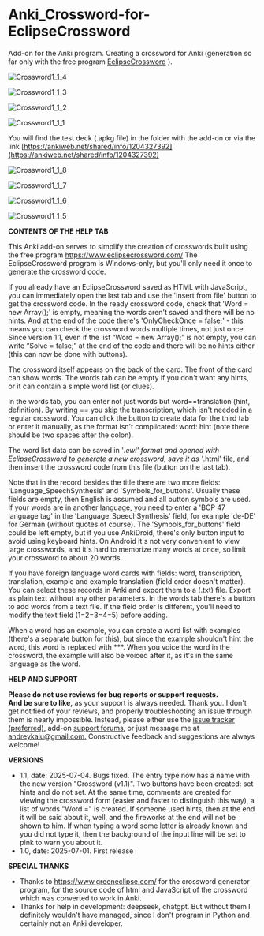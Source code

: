 # Anki_Crossword-for-EclipseCrossword
Add-on for the Anki program. Creating a crossword for Anki (generation so far only with the free program [EclipseCrossword](https://www.eclipsecrossword.com/) ).

![Crossword1_1_4](https://github.com/user-attachments/assets/3a75c3ce-b9bc-4d2d-9367-fe4dece38ec6)

![Crossword1_1_3](https://github.com/user-attachments/assets/a91c5163-7eda-4e38-b31c-569a1ddabcae)

![Crossword1_1_2](https://github.com/user-attachments/assets/56828f13-d3d2-41b0-b82d-bbf3f9b19866)

![Crossword1_1_1](https://github.com/user-attachments/assets/fe82edda-10ed-4a49-8948-7e134bde6026)


You will find the test deck (.apkg file) in the folder with the add-on or via the link [https://ankiweb.net/shared/info/1204327392](https://ankiweb.net/shared/info/1204327392)

![Crossword1_1_8](https://github.com/user-attachments/assets/8e6db676-2b7c-4c27-be3a-7b0f8d806c15)

![Crossword1_1_7](https://github.com/user-attachments/assets/4af5cc72-3e00-4fda-8848-41de3cd419d0)

![Crossword1_1_6](https://github.com/user-attachments/assets/cd5f801d-9b3b-4c2a-85de-e51c5bb0a63e)

![Crossword1_1_5](https://github.com/user-attachments/assets/229576b1-70e7-48c1-904c-1606ebcd0832)



**CONTENTS OF THE HELP TAB**

This Anki add-on serves to simplify the creation of crosswords built using the free program https://www.eclipsecrossword.com/
The EclipseCrossword program is Windows-only, but you'll only need it once to generate the crossword code.

If you already have an EclipseCrossword saved as HTML with JavaScript, you can immediately open the last tab and use the 'Insert from file' button to get the crossword code.
In the ready crossword code, check that 'Word = new Array();' is empty, meaning the words aren't saved and there will be no hints.
And at the end of the code there's 'OnlyCheckOnce = false;' - this means you can check the crossword words multiple times, not just once. Since version 1.1, even if the list “Word = new Array();” is not empty, you can write “Solve = false;” at the end of the code and there will be no hints either (this can now be done with buttons).

The crossword itself appears on the back of the card. The front of the card can show words.
The words tab can be empty if you don't want any hints, or it can contain a simple word list (or clues).

In the words tab, you can enter not just words but word==translation (hint, definition).
By writing == you skip the transcription, which isn't needed in a regular crossword.
You can click the button to create data for the third tab or enter it manually, as the format isn't complicated:
word:  hint
(note there should be two spaces after the colon).

The word list data can be saved in '*.ewl' format and opened with EclipseCrossword to generate a new crossword, save it as '*.html' file, and then insert the crossword code from this file (button on the last tab).

Note that in the record besides the title there are two more fields: 'Language_SpeechSynthesis' and 'Symbols_for_buttons'.
Usually these fields are empty, then English is assumed and all button symbols are used. If your words are in another language, you need to enter a 'BCP 47 language tag' in the 'Language_SpeechSynthesis' field, for example 'de-DE' for German (without quotes of course).
The 'Symbols_for_buttons' field could be left empty, but if you use AnkiDroid, there's only button input to avoid using keyboard hints. On Android it's not very convenient to view large crosswords, and it's hard to memorize many words at once, so limit your crossword to about 20 words.

If you have foreign language word cards with fields: word, transcription, translation, example and example translation (field order doesn't matter). You can select these records in Anki and export them to a (.txt) file. Export as plain text without any other parameters. In the words tab there's a button to add words from a text file. If the field order is different, you'll need to modify the text field (1=2=3=4=5) before adding.

When a word has an example, you can create a word list with examples (there's a separate button for this), but since the example shouldn't hint the word, this word is replaced with ***. When you voice the word in the crossword, the example will also be voiced after it, as it's in the same language as the word.


**HELP AND SUPPORT**

**Please do not use reviews for bug reports or support requests.**<br>
**And be sure to like,** as your support is always needed. Thank you.
I don't get notified of your reviews, and properly troubleshooting an issue through them is nearly impossible. Instead, please either use the [issue tracker (preferred),](https://github.com/AndreyKaiu/Anki_Crossword-for-EclipseCrossword/issues) add-on [support forums](https://forums.ankiweb.net/t/add-ons-simple-image-occlusion-official-support/60307), or just message me at [andreykaiu@gmail.com.](mailto:andreykaiu@gmail.com) Constructive feedback and suggestions are always welcome!

**VERSIONS**
- 1.1, date: 2025-07-04. Bugs fixed. The entry type now has a name with the new version "Crossword (v1.1)". Two buttons have been created: set hints and do not set. At the same time, comments are created for viewing the crossword form (easier and faster to distinguish this way), a list of words "Word =" is created. If someone used hints, then at the end it will be said about it, well, and the fireworks at the end will not be shown to him. If when typing a word some letter is already known and you did not type it, then the background of the input line will be set to pink to warn you about it.
- 1.0, date: 2025-07-01. First release

**SPECIAL THANKS**
- Thanks to https://www.greeneclipse.com/ for the crossword generator program, for the source code of html and JavaScript of the crossword which was converted to work in Anki.
- Thanks for help in development: deepseek, chatgpt. But without them I definitely wouldn't have managed, since I don't program in Python and certainly not an Anki developer.
